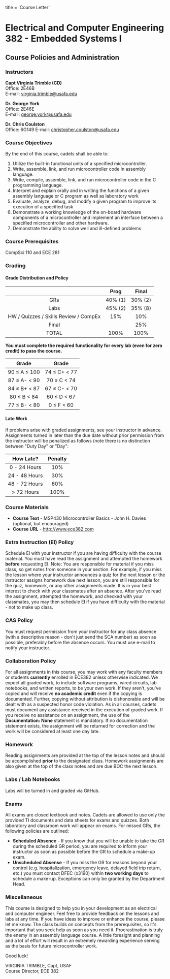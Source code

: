 title = 'Course Letter'

# Electrical and Computer Engineering 382 - Embedded Systems I

## Course Policies and Administration

### Instructors

**Capt Virginia Trimble (CD)**  
Office: 2E46B    
E-mail: virginia.trimble@usafa.edu  

**Dr. George York**  
Office: 2E46E  
E-mail: george.york@usafa.edu  

**Dr. Chris Coulston**  
Office: 6G149
E-mail: christopher.coulston@usafa.edu 

### Course Objectives

By the end of this course, cadets shall be able to:

1.	Utilize the built-in functional units of a specified microcontroller.
2.	Write, assemble, link, and run microcontroller code in assembly language.
3.	Write, compile, assemble, link, and run microcontroller code in the C programming language.
4.	Interpret and explain orally and in writing the functions of a given assembly language or C program as well as laboratory work
5.	Evaluate, analyze, debug, and modify a given program to improve its execution of a specified task
6.	Demonstrate a working knowledge of the on-board hardware components of a microcontroller and implement an interface between a specified microcontroller and other hardware.
7.	Demonstrate the ability to solve well and ill-defined problems


### Course Prerequisites

CompSci 110 and ECE 281

### Grading

#### Grade Distribution and Policy

| | Prog | Final |
| :-: | :-: | :-: |
| GRs | 40% (1) | 30% (2) |
| Labs | 45% (2) | 35% (8) |
| HW / Quizzes / Skills Review / CompEx | 15% | 10% |
| Final | | 25% |
| TOTAL | 100% | 100% |

**You must complete the required functionality for every lab (even for zero credit) to pass the course.**

| Grade | Grade |
| :-: | :-: |
| 90 &le; A &le; 100 | 74 &le; C+ < 77 |
| 87 &le; A- < 90 | 70 &le; C < 74 |
| 84 &le; B+ < 87 | 67 &le; C- < 70 |
| 80 &le; B < 84 | 60 &le; D < 67 |
| 77 &le; B- < 80 | 0 &le; F < 60 |

#### Late Work

If problems arise with graded assignments, see your instructor in advance.  Assignments turned in later than the due date without prior permission from the instructor will be penalized as follows (note there is no distinction between "Duty Day" or "Day":

| How Late? | Penalty |
| :-: | :-: |
| 0 - 24 Hours | 10% |
| 24 - 48 Hours | 30% |
| 48 - 72 Hours | 60% |
| > 72 Hours | 100% |

### Course Materials

- **Course Text** - MSP430 Microcontroller Basics - John H. Davies (optional, but encouraged)
- **Course URL** - http://www.ece382.com

### Extra Instruction (EI) Policy

Schedule EI with your instructor if you are having difficulty with the course material.  You must have read the assignment and attempted the homework **before** requesting EI.  Note: You are responsible for material if you miss class, so get notes from someone in your section.  For example, if you miss the lesson where your instructor announces a quiz for the next lesson or the instructor assigns homework due next lesson, you are still responsible for the quiz, homework, or any other assignments made.  It is in your best interest to check with your classmates after an absence.  After you've read the assignment, attempted the homework, and checked with your classmates, you may then schedule EI if you have difficulty with the material - not to make up class.

### CAS Policy

You must request permission from your instructor for any class absence (with a descriptive reason - don't just send the SCA number) as soon as possible, preferably before the absence occurs.  You must use e-mail to notify your instructor.

### Collaboration Policy

For all assignments in this course, you may work with any faculty members or students **currently** enrolled in ECE382 unless otherwise indicated.  We expect all graded work, to include software programs, wired circuits, lab notebooks, and written reports, to be your own work.  If they aren't, you've copied and will receive **no academic credit** even if the copying is documented.  Further, copying without attribution is dishonorable and will be dealt with as a suspected honor code violation.  As in all courses, cadets must document any assistance received in the execution of graded work.  If you receive no assistance on an assignment, the use of the **Documentation: None** statement is mandatory.  If no documentation statement exists, the assignment will be returned for correction and the work will be considered at least one day late.

### Homework

Reading assignments are provided at the top of the lesson notes and should be accomplished **prior** to the designated class.  Homework assignments are also given at the top of the class notes and are due BOC the next lesson.

### Labs / Lab Notebooks

Labs will be turned in and graded via GitHub.  

### Exams

All exams are closed textbook and notes.  Cadets are allowed to use only the provided TI documents and data sheets for exams and quizzes.  Both laboratory and classroom work will appear on exams.  For missed GRs, the following policies are outlined:

- **Scheduled Absence** - If you know that you will be unable to take the GR during the scheduled GR period, you are required to inform your instructor as soon as possible before the GR to schedule a make-up exam.
- **Unscheduled Absense** - If you miss the GR for reasons beyond your control (e.g. hospitalization, emergency leave, delayed field trip return, etc.) you must contact DFEC (x3190) within **two working days** to schedule a make-up.  Exceptions can only be granted by the Department Head.

### Miscellaneous

This course is designed to help you in your development as an electrical and computer engineer.  Feel free to provide feedback on the lessons and labs at any time.  If you have ideas to improve or enhance the course, please let me know.  The class builds on concepts from the prerequisites, so it's important that you seek help as soon as you need it.  Procrastination is truly the enemy in an assembly language course.  A little foresight and planning and a lot of effort will result in an extremely rewarding experience serving as the basis for future microcontroller work.

Good luck!

VIRGINIA TRIMBLE, Capt, USAF  
Course Director, ECE 382
